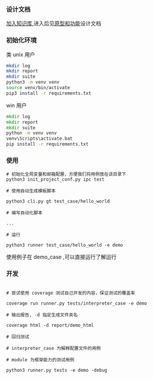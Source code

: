 ### 设计文档


[加入知识库](https://www.yuque.com/g/furnace/to7lba/collaborator/join?token=z491mBSt4Iyk4fhP#),进入后见[原型和功能](https://www.yuque.com/furnace/to7lba/cmgoyr)设计文档

### 初始化环境

类 unix 用户

```bash
mkdir log
mkdir report
mkdir suite
python3 -m venv venv
source venv/bin/activate
pip3 install -r requirements.txt
```

win 用户

```bat
mkdir log
mkdir report
mkdir suite
python -m venv venv
venv\Scripts\activate.bat
pip install -r requirements.txt
```

### 使用

```
# 初始化全局变量和邮箱配置，方便我们将用例放在该目录下
python3 init_project_conf.py ipc test

# 使用自动生成模板脚本

python3 cli.py gt test_case/hello_world

# 编写自动化脚本

...

# 运行

python3 runner test_case/hello_world -e demo

```

使用例子在 demo_case ,可以直接运行了解运行

### 开发

```

# 尝试使用 coverage 测试自己开发的内容，保证测试的覆盖率

coverage run runner.py tests/interpreter_case -e demo

# 输出报告, -d 指定生成文件夹名

coverage html -d report/demo_html

# 回归测试

# interpreter_case 为解释配置文件的用例

# module 为框架能力的测试用例

python3 runner.py tests -e demo -debug

```
